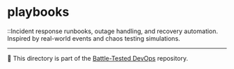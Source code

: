 # playbooks

::Incident response runbooks, outage handling, and recovery automation. Inspired by real-world events and chaos testing simulations.

---

📁 This directory is part of the [Battle-Tested DevOps](../README.md) repository.
